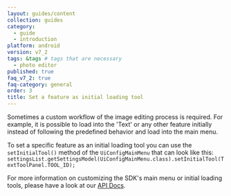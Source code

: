 ```yaml
---
layout: guides/content
collection: guides
category:
  - guide
  - introduction
platform: android
version: v7_2
tags: &tags # tags that are necessary
  - photo editor
published: true
faq_v7_2: true
faq-category: general
order: 3
title: Set a feature as initial loading tool
---
```



Sometimes a custom workflow of the image editing process is required. For example, it is possible to load into the 'Text' or any other feature initially instead of following the predefined behavior and load into the main menu.

To set a specific feature as an initial loading tool you can use the `setInitialTool()` method of the `UiConfigMainMenu` that can look like this:
```settingsList.getSettingsModel(UiConfigMainMenu.class).setInitialTool(TextToolPanel.TOOL_ID);```

For more information on customizing the SDK's main menu or initial loading tools, please have a look at our [API Docs](https://docs.photoeditorsdk.com/apidocs/android/{{page.version}}/index.html?ly/img/android/pesdk/ui/model/state/UiConfigMainMenu.html).